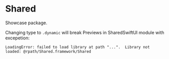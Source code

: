 # Shared

Showcase package. 

Changing type to `.dynamic` will break Previews in SharedSwiftUI module with excepetion:
```
LoadingError: failed to load library at path "...".  Library not loaded: @rpath/Shared.framework/Shared
``` 
